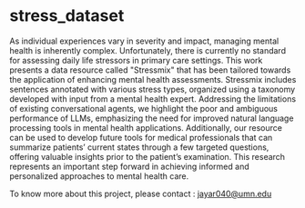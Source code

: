 # stress_dataset

As individual experiences vary in severity and impact, managing mental health is inherently complex. Unfortunately, there is currently no standard for assessing daily life stressors in primary care settings. This work presents a data resource called "Stressmix" that has been tailored towards the application of enhancing mental health assessments. Stressmix includes sentences annotated with various stress types, organized using a taxonomy developed with input from a mental health expert. Addressing the limitations of existing conversational agents, we highlight the poor and ambiguous performance of LLMs, emphasizing the need for improved natural language processing tools in mental health applications. Additionally, our resource can be used to develop future tools for medical professionals that can summarize patients’ current states through a few targeted questions, offering valuable insights prior to the patient’s examination. This research represents an important step forward in achieving informed and personalized approaches to mental health care.

To know more about this project, please contact : jayar040@umn.edu


